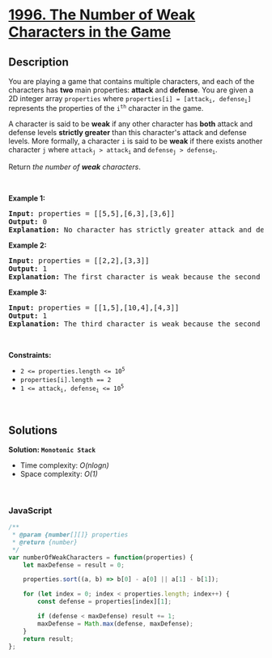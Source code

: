 # [1996. The Number of Weak Characters in the Game](https://leetcode.com/problems/the-number-of-weak-characters-in-the-game)

## Description

<div class="elfjS" data-track-load="description_content"><p>You are playing a game that contains multiple characters, and each of the characters has <strong>two</strong> main properties: <strong>attack</strong> and <strong>defense</strong>. You are given a 2D integer array <code>properties</code> where <code>properties[i] = [attack<sub>i</sub>, defense<sub>i</sub>]</code> represents the properties of the <code>i<sup>th</sup></code> character in the game.</p>

<p>A character is said to be <strong>weak</strong> if any other character has <strong>both</strong> attack and defense levels <strong>strictly greater</strong> than this character's attack and defense levels. More formally, a character <code>i</code> is said to be <strong>weak</strong> if there exists another character <code>j</code> where <code>attack<sub>j</sub> &gt; attack<sub>i</sub></code> and <code>defense<sub>j</sub> &gt; defense<sub>i</sub></code>.</p>

<p>Return <em>the number of <strong>weak</strong> characters</em>.</p>

<p>&nbsp;</p>
<p><strong class="example">Example 1:</strong></p>

<pre><strong>Input:</strong> properties = [[5,5],[6,3],[3,6]]
<strong>Output:</strong> 0
<strong>Explanation:</strong> No character has strictly greater attack and defense than the other.
</pre>

<p><strong class="example">Example 2:</strong></p>

<pre><strong>Input:</strong> properties = [[2,2],[3,3]]
<strong>Output:</strong> 1
<strong>Explanation:</strong> The first character is weak because the second character has a strictly greater attack and defense.
</pre>

<p><strong class="example">Example 3:</strong></p>

<pre><strong>Input:</strong> properties = [[1,5],[10,4],[4,3]]
<strong>Output:</strong> 1
<strong>Explanation:</strong> The third character is weak because the second character has a strictly greater attack and defense.
</pre>

<p>&nbsp;</p>
<p><strong>Constraints:</strong></p>

<ul>
	<li><code>2 &lt;= properties.length &lt;= 10<sup>5</sup></code></li>
	<li><code>properties[i].length == 2</code></li>
	<li><code>1 &lt;= attack<sub>i</sub>, defense<sub>i</sub> &lt;= 10<sup>5</sup></code></li>
</ul>
</div>

<p>&nbsp;</p>

## Solutions

**Solution: `Monotonic Stack`**
- Time complexity: <em>O(nlogn)</em>
- Space complexity: <em>O(1)</em>

<p>&nbsp;</p>

### **JavaScript**

```js
/**
 * @param {number[][]} properties
 * @return {number}
 */
var numberOfWeakCharacters = function(properties) {
    let maxDefense = result = 0;

    properties.sort((a, b) => b[0] - a[0] || a[1] - b[1]);

    for (let index = 0; index < properties.length; index++) {
        const defense = properties[index][1];

        if (defense < maxDefense) result += 1;
        maxDefense = Math.max(defense, maxDefense);
    }
    return result;
};
```
